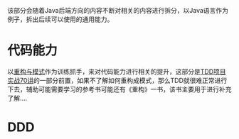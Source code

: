 该部分会随着Java后端方向的内容不断对相关的内容进行拆分，以Java语言作为例子，拆出后续可以使用的通用能力。
# 代码能力

以[重构与模式](https://book.douban.com/subject/20393327/)作为训练抓手，来对代码能力进行相关的提升，这部分是[TDD项目实战70讲](https://time.geekbang.org/column/article/496700)的一部分前置，如果不了解如何重构成模式，那么TDD就很难正常进行下去，辅助可能需要学习的参考书可能还有《重构》一书，该书主要用于进行补充了解....

# DDD
